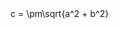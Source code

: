 <f-scene>
  <f-box r=>
</f-scene>

<f-slider set="a" />
<f-math>c = \pm\sqrt{a^2 + b^2}</f-math>

<f-scene-canvas>
   <f-circle-canvas
    r="25"
    :stroke-width="1"
    stroke="black"
    fill="red"
    x="100"
    y="100" 
  />
</f-scene-canvas>

<f-scene2>
   <f-circle2
    r="25"
    :stroke-width="1"
    stroke="black"
    fill="red"
    x="0"
    y="0" 
  />
</f-scene2>
